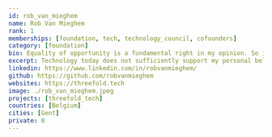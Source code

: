 ```yaml
---
id: rob_van_mieghem
name: Rob Van Mieghem
rank: 1
memberships: [foundation, tech, technology_council, cofounders]
category: [foundation]
bio: Equality of opportunity is a fundamental right in my opinion. So is privacy that goes beyond being a personal right as it is a necessity for democracy to function. A better world is something that starts with yourself. Technology today does not sufficiently support my personal believes of how a better world might look like, especially not how it is made available to the majority of the world population. I'm a nerd and proud of it so let's start doing what is right.
excerpt: Technology today does not sufficiently support my personal believes of how a better world might look like.
linkedin: https://www.linkedin.com/in/robvanmieghem/
github: https://github.com/robvanmieghem
websites: https://threefold.tech
image: ./rob_van_mieghem.jpeg
projects: [threefold_tech]
countries: [Belgium]
cities: [Gent]
private: 0
---
```

